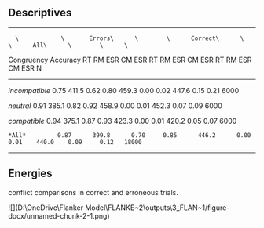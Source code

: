 

## Descriptives

--------------------------------------------------------------------------------------------------------------------
      \            \       Errors\      \        \      Correct\      \        \      All\      \        \      \   
  Congruency    Accuracy      RT      RM ESR   CM ESR      RT       RM ESR   CM ESR    RT     RM ESR   CM ESR    N  
-------------- ---------- ---------- -------- -------- ----------- -------- -------- ------- -------- -------- -----
*incompatible*    0.75      411.5      0.62     0.80      459.3      0.00     0.02    447.6    0.15     0.21   6000 

  *neutral*       0.91      385.1      0.82     0.92      458.9      0.00     0.01    452.3    0.07     0.09   6000 

 *compatible*     0.94      375.1      0.87     0.93      423.3      0.00     0.01    420.2    0.05     0.07   6000 

    *All*         0.87      399.8      0.70     0.85      446.2      0.00     0.01    440.0    0.09     0.12   18000
--------------------------------------------------------------------------------------------------------------------

## Energies

conflict comparisons in correct and erroneous trials.

![](D:\OneDrive\Flanker Model\FLANKE~2\outputs\3_FLAN~1/figure-docx/unnamed-chunk-2-1.png)<!-- -->
